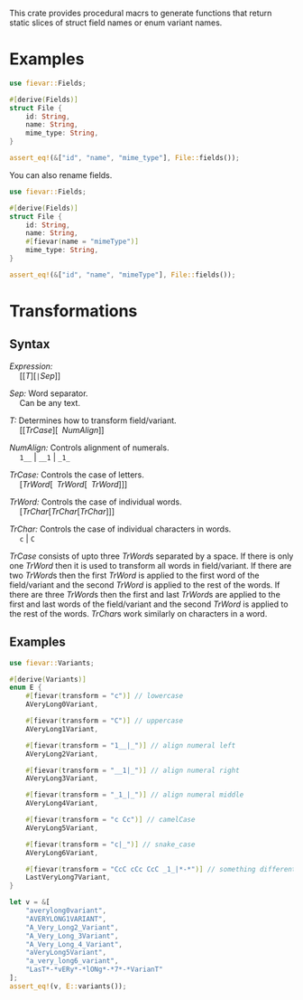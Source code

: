 This crate provides procedural macrs to generate functions that return static slices
of struct field names or enum variant names.

# Examples
```rust
use fievar::Fields;

#[derive(Fields)]
struct File {
    id: String,
    name: String,
    mime_type: String,
}

assert_eq!(&["id", "name", "mime_type"], File::fields());
```

You can also rename fields.
```rust
use fievar::Fields;

#[derive(Fields)]
struct File {
    id: String,
    name: String,
    #[fievar(name = "mimeType")]
    mime_type: String,
}

assert_eq!(&["id", "name", "mimeType"], File::fields());
```

# Transformations
## Syntax
*Expression:*  
&ensp;&ensp; [[*T*][`|`*Sep*]]

*Sep:* Word separator.  
&ensp;&ensp; Can be any text.

*T:*
Determines how to transform field/variant.  
&ensp;&ensp; [[*TrCase*][` `*NumAlign*]]

*NumAlign:* Controls alignment of numerals.  
&ensp;&ensp; `1__` | `__1` | `_1_`  

*TrCase:* Controls the case of letters.  
&ensp;&ensp; [*TrWord*[` `*TrWord*[` `*TrWord*]]]  

*TrWord:* Controls the case of individual words.  
&ensp;&ensp; [*TrChar*[*TrChar*[*TrChar*]]]

*TrChar:* Controls the case of individual characters in words.  
&ensp;&ensp; `c` | `C`  

*TrCase* consists of upto three *TrWord*s separated by a space. If there is
only one *TrWord* then it is used to transform all words in field/variant. If
there are two *TrWord*s then the first *TrWord* is applied to the first word of
the field/variant and the second *TrWord* is applied to the rest of the words.
If there are three *TrWord*s then the first and last *TrWord*s are applied to
the first and last words of the field/variant and the second *TrWord* is
applied to the rest of the words. *TrChar*s work similarly on characters in a
word.

## Examples
```rust
use fievar::Variants;

#[derive(Variants)]
enum E {
    #[fievar(transform = "c")] // lowercase
    AVeryLong0Variant,

    #[fievar(transform = "C")] // uppercase
    AVeryLong1Variant,

    #[fievar(transform = "1__|_")] // align numeral left
    AVeryLong2Variant,

    #[fievar(transform = "__1|_")] // align numeral right
    AVeryLong3Variant,

    #[fievar(transform = "_1_|_")] // align numeral middle
    AVeryLong4Variant,

    #[fievar(transform = "c Cc")] // camelCase
    AVeryLong5Variant,

    #[fievar(transform = "c|_")] // snake_case
    AVeryLong6Variant,

    #[fievar(transform = "CcC cCc CcC _1_|*-*")] // something different
    LastVeryLong7Variant,
}

let v = &[
    "averylong0variant",
    "AVERYLONG1VARIANT",
    "A_Very_Long2_Variant",
    "A_Very_Long_3Variant",
    "A_Very_Long_4_Variant",
    "aVeryLong5Variant",
    "a_very_long6_variant",
    "LasT*-*vERy*-*lONg*-*7*-*VarianT"
];
assert_eq!(v, E::variants());
```

